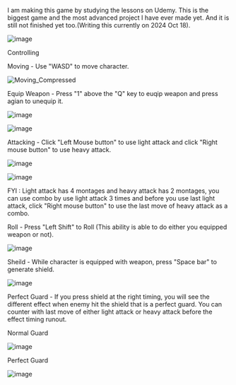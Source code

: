 I am making this game by studying the lessons on Udemy. This is the biggest game and the most advanced project I have ever made yet. And it is still not finished yet too.(Writing this currently on 2024 Oct 18).

![image](https://github.com/user-attachments/assets/c7c76453-ad7f-42bf-8c82-4cbe63daba76)


Controlling

Moving - Use "WASD" to move character.

![Moving_Compressed](https://github.com/user-attachments/assets/fa475b74-348b-46bd-8509-2dd79ec24e9a)

Equip Weapon - Press "1" above the "Q" key to euqip weapon and press agian to unequip it.

![image](https://github.com/user-attachments/assets/50faceec-5edf-4837-aca1-69a7e6a30b16)

![image](https://github.com/user-attachments/assets/cff69845-d0a5-40b7-ab45-8c274b585a3a)

Attacking - Click "Left Mouse button" to use light attack and click "Right mouse button" to use heavy attack.

![image](https://github.com/user-attachments/assets/60141b28-db39-4a1a-a042-263686694c07)

![image](https://github.com/user-attachments/assets/dd258a24-7e02-4d0e-8aa7-f218f1804d3e)

FYI : Light attack has 4 montages and heavy attack has 2 montages, you can use combo by use light attack 3 times and before you use last light attack, click "Right mouse button" to use the last move of heavy attack as a combo.


Roll - Press "Left Shift" to Roll (This ability is able to do either you equipped weapon or not).

![image](https://github.com/user-attachments/assets/6051bbcc-b739-4d78-8233-6fca6fb43b5f)

Sheild - While character is equipped with weapon, press "Space bar" to generate shield.

![image](https://github.com/user-attachments/assets/75f12d56-4fd8-458c-86ce-540273f8a880)

Perfect Guard - If you press shield at the right timing, you will see the different effect when enemy hit the shield that is a perfect guard. You can counter with last move of either light attack or heavy attack before the effect timing runout.

Normal Guard

![image](https://github.com/user-attachments/assets/1f73c9c2-7c23-4d00-9073-4abb91ee27f1)

Perfect Guard

![image](https://github.com/user-attachments/assets/706eba2e-254e-4b17-8d0e-f3163156453b)


